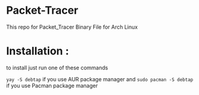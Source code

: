 # Packet-Tracer

This repo for Packet_Tracer Binary File for Arch Linux

# Installation : 

to install just run one of these commands

`yay -S debtap`  if you use AUR package manager
and `sudo pacman -S debtap` if you use Pacman package manager

